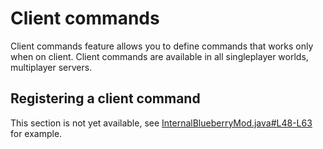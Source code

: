 # Client commands

Client commands feature allows you to define commands that works only when on client.
Client commands are available in all singleplayer worlds, multiplayer servers.

## Registering a client command

This section is not yet available, see [InternalBlueberryMod.java#L48-L63](https://github.com/BlueberryMC/Blueberry/blob/8df6fc636d69e3787ab856a2678d24dfcd664a4a/Blueberry-API/src/main/java/net/blueberrymc/common/bml/InternalBlueberryMod.java#L48-L63) for example.

